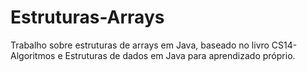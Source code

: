 # Estruturas-Arrays

Trabalho sobre estruturas de arrays em Java, baseado no livro CS14- Algoritmos e Estruturas de dados em Java para aprendizado próprio.
